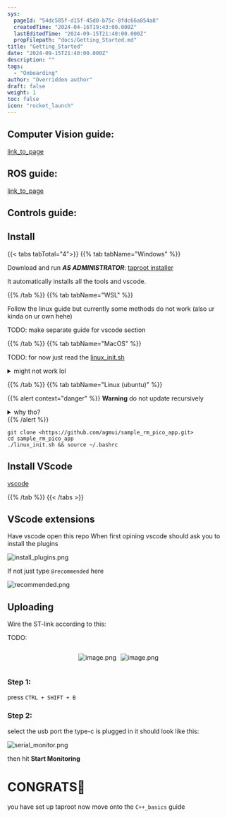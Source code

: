 ```yaml
---
sys:
  pageId: "54dc585f-d15f-45d0-b75c-8fdc66a854a8"
  createdTime: "2024-04-16T19:43:00.000Z"
  lastEditedTime: "2024-09-15T21:40:00.000Z"
  propFilepath: "docs/Getting_Started.md"
title: "Getting_Started"
date: "2024-09-15T21:40:00.000Z"
description: ""
tags:
  - "Onboarding"
author: "Overridden author"
draft: false
weight: 1
toc: false
icon: "rocket_launch"
---
```


## Computer Vision guide:

[link_to_page](86d45bc0-388b-4d26-8848-44f255f73d0e)

## ROS guide:

[link_to_page](3c76c1de-ec8f-46d6-8b0a-294005edc2d5)

## Controls guide:

## Install

{{< tabs tabTotal="4">}}
{{% tab tabName="Windows" %}}

Download and run _**AS ADMINISTRATOR**_: [taproot installer](https://github.com/Thornbots/TeachingFreshies/releases/tag/1.0)

It automatically installs all the tools and vscode.

{{% /tab %}}
{{% tab tabName="WSL" %}}

Follow the linux guide but currently some methods do not work (also ur kinda on ur own hehe)

TODO: make separate guide for vscode section

{{% /tab %}}
{{% tab tabName="MacOS" %}}

TODO: for now just read the [linux_init.sh](https://github.com/agmui/sample_rm_pico_app/blob/main/linux_init.sh)

<details>
<summary>might not work lol</summary>

`brew install libusb pkg-config`

Next install: [vscode](https://code.visualstudio.com/Download)

</details>

{{% /tab %}}
{{% tab tabName="Linux (ubuntu)" %}}

{{% alert context="danger" %}}
**Warning** do not update recursively
<details>
<summary>why tho?</summary>
There are some submodules that may go on for a while (like tinyusb) and I highly
recommend you don't need to get them.
If you want to see what submodules I update just look in `linux_init.sh`
</details>
{{% /alert %}}

```shell
git clone <https://github.com/agmui/sample_rm_pico_app.git>
cd sample_rm_pico_app
./linux_init.sh && source ~/.bashrc
```

## Install VScode

[vscode](https://code.visualstudio.com/Download)

{{% /tab %}}
{{< /tabs >}}

## VScode extensions

Have vscode open this repo
When first opining vscode should ask you to install the plugins

![install_plugins.png](https://prod-files-secure.s3.us-west-2.amazonaws.com/d518164a-d88e-44d1-a4ee-3adb3bd8bce0/89bd30f0-1825-4e77-867b-0a41ce370880/install_plugins.png?X-Amz-Algorithm=AWS4-HMAC-SHA256&X-Amz-Content-Sha256=UNSIGNED-PAYLOAD&X-Amz-Credential=ASIAZI2LB466ZUIKPGFU%2F20250214%2Fus-west-2%2Fs3%2Faws4_request&X-Amz-Date=20250214T230719Z&X-Amz-Expires=3600&X-Amz-Security-Token=IQoJb3JpZ2luX2VjEA8aCXVzLXdlc3QtMiJGMEQCIAYIGIcc%2BNL%2BKh3LnV0NN89iq%2FREy17Y4SUjsgmrBOFlAiAyoF3%2BW5vfdxct44SL8qOl%2BBjIIdnK8IsFDpJ7vxzs7ir%2FAwg4EAAaDDYzNzQyMzE4MzgwNSIMk9JX5wqnbsGfVgLxKtwDJCcEHSaIOgOiAUk8JLPr9IMk85mM%2FZSsKqUhWGqCYpHCr8wcn8bnVIwyD7thrzZVyNitVAQBISXiBbIEvmEOKSJ1zc7rmnxu0ynj5lgs57M7DHofk3koMud3YFVppvSrqvhp52y3zovgcvff8FvC6cW1Lf%2BCf%2Fii%2F0slFb28naIwBvTZggT7U4SqZ%2BfkZ9RgtUCVQihJ2BKJhcyj4d6T6mA%2Bwb0OO2aYUu4Bi%2BQ3E29ueted5VAtf5U5u8gi8Iikf2wAsdpILloapxXiRpp5lfedgK2TpgkYvHvRbVenrcAq7VRSF5%2F%2B%2Fw8uX2m21yXAQqq%2FDBeEOLumF%2FGCImXq0uVVFwZC6QNxOy64Ptptas5A90KIgHzgWnTt5yFCNzrhXZK%2BjmuKad%2B47%2BGEogogP4bROvkoysRUVoO3gL%2BnihTKXoyAgk4WY4aSWu9%2BwupRbeLVxI5AdwA2wY891mi5YjJHPUAZa0PAWJYMdOjb4vzYkkWCKwoPVT%2FJal7R2lEPLs5%2BxAwFBJXU9AXJWiv9UEu%2F%2FZSzhRuTzaD7Kz5N%2Byp9BYbYxtG3rFRG9uJksLoP8Dxafnftlxmw9vfKHsfymc9Ya4O%2FLvUnsA47FbnHY23iPNvPC2wdSAztdIIwl5W%2FvQY6pgF7lc1wyk%2BuNypwWwXrIdF65eIoDtL3N%2FAxU5kSQZwRTPJ8q%2F%2BfSRjuj3mMsnNwNz2MFNpri5kpcxU8QEYWEIk4j4Yb%2FIGT2sUK8JljsI8uYOzDfnwR3znha78932mFwKgf84wpc26%2Fo6tqpAa7rUpLOx9gorCbpYdJALGpp%2FZNoT2w6JOTpN4TcA16SO95SD5gABxQeQ%2BjfmqLpPEyGhzLgtYp3AAu&X-Amz-Signature=f7c31f3c1ca8ee819333c0bdf6e66f143d767f81ad5602d2a270092ac5650e78&X-Amz-SignedHeaders=host&x-id=GetObject)

If not just type `@recommended` here  

![recommended.png](https://prod-files-secure.s3.us-west-2.amazonaws.com/d518164a-d88e-44d1-a4ee-3adb3bd8bce0/61e661e9-5d85-4dfc-be0d-8d2097a5e793/recommended.png?X-Amz-Algorithm=AWS4-HMAC-SHA256&X-Amz-Content-Sha256=UNSIGNED-PAYLOAD&X-Amz-Credential=ASIAZI2LB466ZUIKPGFU%2F20250214%2Fus-west-2%2Fs3%2Faws4_request&X-Amz-Date=20250214T230719Z&X-Amz-Expires=3600&X-Amz-Security-Token=IQoJb3JpZ2luX2VjEA8aCXVzLXdlc3QtMiJGMEQCIAYIGIcc%2BNL%2BKh3LnV0NN89iq%2FREy17Y4SUjsgmrBOFlAiAyoF3%2BW5vfdxct44SL8qOl%2BBjIIdnK8IsFDpJ7vxzs7ir%2FAwg4EAAaDDYzNzQyMzE4MzgwNSIMk9JX5wqnbsGfVgLxKtwDJCcEHSaIOgOiAUk8JLPr9IMk85mM%2FZSsKqUhWGqCYpHCr8wcn8bnVIwyD7thrzZVyNitVAQBISXiBbIEvmEOKSJ1zc7rmnxu0ynj5lgs57M7DHofk3koMud3YFVppvSrqvhp52y3zovgcvff8FvC6cW1Lf%2BCf%2Fii%2F0slFb28naIwBvTZggT7U4SqZ%2BfkZ9RgtUCVQihJ2BKJhcyj4d6T6mA%2Bwb0OO2aYUu4Bi%2BQ3E29ueted5VAtf5U5u8gi8Iikf2wAsdpILloapxXiRpp5lfedgK2TpgkYvHvRbVenrcAq7VRSF5%2F%2B%2Fw8uX2m21yXAQqq%2FDBeEOLumF%2FGCImXq0uVVFwZC6QNxOy64Ptptas5A90KIgHzgWnTt5yFCNzrhXZK%2BjmuKad%2B47%2BGEogogP4bROvkoysRUVoO3gL%2BnihTKXoyAgk4WY4aSWu9%2BwupRbeLVxI5AdwA2wY891mi5YjJHPUAZa0PAWJYMdOjb4vzYkkWCKwoPVT%2FJal7R2lEPLs5%2BxAwFBJXU9AXJWiv9UEu%2F%2FZSzhRuTzaD7Kz5N%2Byp9BYbYxtG3rFRG9uJksLoP8Dxafnftlxmw9vfKHsfymc9Ya4O%2FLvUnsA47FbnHY23iPNvPC2wdSAztdIIwl5W%2FvQY6pgF7lc1wyk%2BuNypwWwXrIdF65eIoDtL3N%2FAxU5kSQZwRTPJ8q%2F%2BfSRjuj3mMsnNwNz2MFNpri5kpcxU8QEYWEIk4j4Yb%2FIGT2sUK8JljsI8uYOzDfnwR3znha78932mFwKgf84wpc26%2Fo6tqpAa7rUpLOx9gorCbpYdJALGpp%2FZNoT2w6JOTpN4TcA16SO95SD5gABxQeQ%2BjfmqLpPEyGhzLgtYp3AAu&X-Amz-Signature=4031ca209e26360dc825d209579bf828e77caecdf0266799b259a4fb26026757&X-Amz-SignedHeaders=host&x-id=GetObject)

## Uploading

Wire the ST-link according to this:

TODO:

<div style="display: flex;flex-direction: row; column-gap:10px; max-width: 630px;justify-content: center;">
<div>

![image.png](https://prod-files-secure.s3.us-west-2.amazonaws.com/d518164a-d88e-44d1-a4ee-3adb3bd8bce0/210ecb78-1116-4d7b-b9b7-2292f66fa2c2/image.png?X-Amz-Algorithm=AWS4-HMAC-SHA256&X-Amz-Content-Sha256=UNSIGNED-PAYLOAD&X-Amz-Credential=ASIAZI2LB466ZLFZQPBI%2F20250214%2Fus-west-2%2Fs3%2Faws4_request&X-Amz-Date=20250214T230720Z&X-Amz-Expires=3600&X-Amz-Security-Token=IQoJb3JpZ2luX2VjEA8aCXVzLXdlc3QtMiJIMEYCIQCGgQe5m%2FDqQXXMa%2Boy64agaRqEky9gewhhtYdSYymO7QIhAId7W%2F1Yq9qsT8hEkL9SjN%2FLUB9FP6y%2FGOlqnF6WZadOKv8DCDgQABoMNjM3NDIzMTgzODA1IgzYu6feDN%2BG3AO9ewoq3AMKcX%2F1H5PbdJecsmb%2F7ot%2BI0Zd4kh0yBJSU%2FYY0iTmqbM523QSe%2BOeG85P9PDTxrjrR2gXpusNsT%2BtNDEb9x5V7zTnEPzX6pgpSBaQKDnjewEJxM2gd8RT5LdQnjLAwnxYrJ9PXHEdFrnhe8%2FSiRTUY%2BxmB8fJ8ScpOUcOiJtsEWjTnnkCDlNWlZE978KD5iCzNhnewfsRn7UxUJbzF87XYc8k9%2BuiK%2BIwea9InfZvsq8D71uNM2DCreoEum3mSHeCOE6OLOmYa4jPpeMAMBA8kCRI4%2FT7aIZYcGZlzIohvLo2pIpmQ2DXhUH1E2VjtgobUjd3XEljGOrDPuTz07cKjETlfNzgbIl9zB0kl%2B0aE4ee%2FnxxQsgAVYUO%2F052GszbLg2ZKuK3dgAAANyYosCf6a0XTo0SKv1%2FnBa7VowVgmGC%2FVcOTrxAqYyQvKYZoXbSWVfdfmWGFMxQucY7Jp7Wt2yCGR6Q%2FNUIzTTTlPekBD0%2FOrMj%2FG7Z59zDmaNAMXx%2FMshsWnzVpxQ22U2E9HH42u3rTaJ834%2F%2Fp51LFVG8m4L2qOOUuXp29EWrm6Ui60IEjJ%2FAI0cwQBI8HMZEYYc4KyPsE6DMyYEF0JoAvzXbdVuwxalXBddENi2BjzCUlb%2B9BjqkAXzC%2BoCRdDB%2BwtZF185VsRENkuqWzr4mxCuwVl42XstJqSfmhYODpm4JJHg7NbgP1XK88zzqaXkPEMImDQZuJbqdEBzkGeeh%2F%2FKbXhUAb2IUhMq1ILdn7vnJNzEA1u2dQuBnBIi0mzXEh8W5SzJWSFYGH%2B05tfgKH0W7A7jGlkQiPC3HpOfoKpy5PnG04OAHvRxw3qNnzkyQcQohI2DtQxZJs%2BHe&X-Amz-Signature=365a685e3463ac437a470449802b90ec0bb5d2aa33b7caa12fe2230edeba8181&X-Amz-SignedHeaders=host&x-id=GetObject)

</div>
<div>

![image.png](https://prod-files-secure.s3.us-west-2.amazonaws.com/d518164a-d88e-44d1-a4ee-3adb3bd8bce0/33a0fd0f-8ca6-4a86-8e09-26e95ded1fff/image.png?X-Amz-Algorithm=AWS4-HMAC-SHA256&X-Amz-Content-Sha256=UNSIGNED-PAYLOAD&X-Amz-Credential=ASIAZI2LB466VTV3GWAW%2F20250214%2Fus-west-2%2Fs3%2Faws4_request&X-Amz-Date=20250214T230721Z&X-Amz-Expires=3600&X-Amz-Security-Token=IQoJb3JpZ2luX2VjEA8aCXVzLXdlc3QtMiJHMEUCIAsRomYoQIgHlYo39i5z3JTnwRv%2FPNwZSEQFsi6G9TBYAiEAsnWJVN6MXXwK093bC2BDE4V9OsPgCjdDKcohKCA9HpMq%2FwMIOBAAGgw2Mzc0MjMxODM4MDUiDHTu78Qft1EbfCZVSircA5vKCjtttV0bQ%2FbumeRMXc5IqyGc3UmLF%2BoOYN2eiCrnSFznQfhZox%2FY4BvtE%2BVePfDR8ih%2BNorTLTv90He0%2FvHV28DoX58PPSWLxOvbfC6buZ%2BhY2%2FxVXKaCjPVWEp701uC1lgDsd0pJwlXaMKOZnZ5ANC7YUBHqi6cbifAfuhDbZ4KICCY1WwdtcSQie20Sb%2FJ0G14cAj1mFxYRiZRcVkWVrJiSHg3Rrp8DCywRg1vUwx4WnbOJ00hgxxoT1DemjpbPmDDVnO9%2BOUBIifKNQq8brS3lWFLbKcHWkU9XuZJTmq7YGbtU8DYlfvf10X9Qf65cn26l6p%2FmTfdSoCM4UgEzH%2BVQjlmw4pOJkF3pgaSgMeYwEW%2FRmgjV5yZrM%2Bzh%2FbkhKlpEMQDSIGkfjAmxdm94H7vV1gB1epmrwIG2nRffgRCdfVY61tZNPzXGg0dzuKZfKcY92COQ%2BsNBrn1eHZgMXFFgwo5JWUe2w5ZC0vNWrGlZRk7wJrade%2FObVzmjHBRx8G9zwjdGj4GvvK3uV7WM73tBmdgWm6MpxCws9A6pyj4BtIICq3VVZsB76aJsZc5x23z8MRL6S2k2jLp%2Bq%2FJbXjjq4pJmxhsf%2BJsK4lpmFeUDdl1P%2FV2kgCLMKKVv70GOqUBlMYWuP0SXQgv2yuzSJrSj0L5XQZ%2FMvyHu0yVKQXu9s84iuimEcTOAzfxLVSNPt8TLiWPArRhTmEhZkX1BQy%2FIoFGj9PohlFZyeYVS7jVER7I0B%2B4Q5JBCn%2BJkeXMkRJIp2fBBDTfZ72Wfl2V26uOnPGFcgvzySyxsDBuVh6DuJqjK8nceJofbc85ng0q5kjFlZdCFubDcrZdkn0p7IfnWTSWmkFX&X-Amz-Signature=a1a690a6a7ea3536008d65aaf2604c3e099edbc2e99a63b6dc1df2203644d060&X-Amz-SignedHeaders=host&x-id=GetObject)

</div>
</div>

### Step 1:

press `CTRL + SHIFT + B`

### Step 2:

select the usb port the type-c is plugged in it should look like this:

![serial_monitor.png](https://prod-files-secure.s3.us-west-2.amazonaws.com/d518164a-d88e-44d1-a4ee-3adb3bd8bce0/f03f4774-05d4-4393-b6a0-d5efb6d315ab/serial_monitor.png?X-Amz-Algorithm=AWS4-HMAC-SHA256&X-Amz-Content-Sha256=UNSIGNED-PAYLOAD&X-Amz-Credential=ASIAZI2LB466ZUIKPGFU%2F20250214%2Fus-west-2%2Fs3%2Faws4_request&X-Amz-Date=20250214T230719Z&X-Amz-Expires=3600&X-Amz-Security-Token=IQoJb3JpZ2luX2VjEA8aCXVzLXdlc3QtMiJGMEQCIAYIGIcc%2BNL%2BKh3LnV0NN89iq%2FREy17Y4SUjsgmrBOFlAiAyoF3%2BW5vfdxct44SL8qOl%2BBjIIdnK8IsFDpJ7vxzs7ir%2FAwg4EAAaDDYzNzQyMzE4MzgwNSIMk9JX5wqnbsGfVgLxKtwDJCcEHSaIOgOiAUk8JLPr9IMk85mM%2FZSsKqUhWGqCYpHCr8wcn8bnVIwyD7thrzZVyNitVAQBISXiBbIEvmEOKSJ1zc7rmnxu0ynj5lgs57M7DHofk3koMud3YFVppvSrqvhp52y3zovgcvff8FvC6cW1Lf%2BCf%2Fii%2F0slFb28naIwBvTZggT7U4SqZ%2BfkZ9RgtUCVQihJ2BKJhcyj4d6T6mA%2Bwb0OO2aYUu4Bi%2BQ3E29ueted5VAtf5U5u8gi8Iikf2wAsdpILloapxXiRpp5lfedgK2TpgkYvHvRbVenrcAq7VRSF5%2F%2B%2Fw8uX2m21yXAQqq%2FDBeEOLumF%2FGCImXq0uVVFwZC6QNxOy64Ptptas5A90KIgHzgWnTt5yFCNzrhXZK%2BjmuKad%2B47%2BGEogogP4bROvkoysRUVoO3gL%2BnihTKXoyAgk4WY4aSWu9%2BwupRbeLVxI5AdwA2wY891mi5YjJHPUAZa0PAWJYMdOjb4vzYkkWCKwoPVT%2FJal7R2lEPLs5%2BxAwFBJXU9AXJWiv9UEu%2F%2FZSzhRuTzaD7Kz5N%2Byp9BYbYxtG3rFRG9uJksLoP8Dxafnftlxmw9vfKHsfymc9Ya4O%2FLvUnsA47FbnHY23iPNvPC2wdSAztdIIwl5W%2FvQY6pgF7lc1wyk%2BuNypwWwXrIdF65eIoDtL3N%2FAxU5kSQZwRTPJ8q%2F%2BfSRjuj3mMsnNwNz2MFNpri5kpcxU8QEYWEIk4j4Yb%2FIGT2sUK8JljsI8uYOzDfnwR3znha78932mFwKgf84wpc26%2Fo6tqpAa7rUpLOx9gorCbpYdJALGpp%2FZNoT2w6JOTpN4TcA16SO95SD5gABxQeQ%2BjfmqLpPEyGhzLgtYp3AAu&X-Amz-Signature=0258284c3d4f5dbbc9e61be853ec64a53e5a736930fc07d3fef8a23654ef2056&X-Amz-SignedHeaders=host&x-id=GetObject)

then hit **Start Monitoring**

# CONGRATS🎉

you have set up taproot now move onto the `C++_basics` guide
